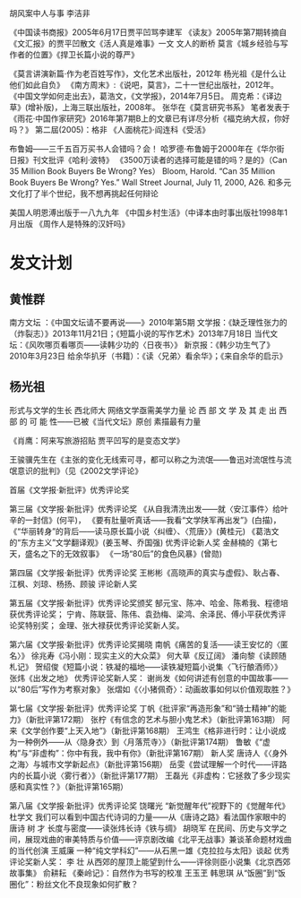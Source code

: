 
胡风案中人与事 李洁非

《中国读书商报》2005年6月17日贾平凹骂李建军 《读友》2005年第7期转摘自《文汇报》的贾平凹散文《活人真是难事》一文 文人的断桥
 莫言《城乡经验与写作者的位置》《捍卫长篇小说的尊严》

《莫言讲演新篇·作为老百姓写作》，文化艺术出版社，2012年
杨光祖《是什么让他们如此自负》 《南方周末》:《说吧，莫言》，二十一世纪出版社，2012年。
《中国文学如何走出去》，葛浩文，《文学报》，2014年7月5日。 周克希：《译边草》(增补版)，上海三联出版社，2008年。
张华在《莫言研究书系》 笔者发表于《雨花·中国作家研究》2016年第7期B上的文章已有详尽分析《福克纳大叔，你好吗？》  第二屆(2005)：格非 《人面桃花》·阎连科《受活》

布鲁姆——三千五百万买书人会错吗？会！
哈罗德·布鲁姆于2000年在《华尔街日报》刊文批评《哈利·波特》
《3500万读者的选择可能是错的吗？是的》（Can 35 Million Book Buyers Be Wrong? Yes）
Bloom, Harold. “Can 35 Million Book Buyers Be Wrong? Yes.” Wall Street Journal, July 11, 2000, A26.
和多元文化打了半个世纪，我不想再挑起任何辩论

美国人明恩溥出版于一八九九年
《中国乡村生活》（中译本由时事出版社1998年1月出版
《周作人是特殊的汉奸吗》
# 发文计划

## 黄惟群
南方文坛  ：《中国文坛请不要再说——》2010年第5期
文学报：《缺乏理性张力的（炸裂志）》2013年11月21日；《短篇小说的写作艺术》2013年7月18日
当代文坛：《风吹哪页看哪页——读韩少功的〈日夜书〉》
新京报：《韩少功生气了》2010年3月23日
给余华扒牙（书籍）：《读〈兄弟〉看余华》；《来自余华的启示》

## 杨光祖
形式与文学的生长    西北师大
网络文学亟需美学力量
论 西 部 文 学 及 其 走 出 西 部 的 可 能 性——已被《当代文坛》原创
素描最有力量

《肖鹰：阿来写旅游招贴 贾平凹写的是变态文学》

王骏骥先生在《主张的变化无线索可寻，都可以称之为流氓——鲁迅对流氓性与流氓意识的批判》（见《2002文学评论》

首届《文学报·新批评》优秀评论奖

第三届《文学报·新批评》优秀评论奖
《从自我清洗出发——就〈安江事件〉给叶辛的一封信》(何平)，
《要有肚量听真话——我看“文学陕军再出发”》(白描)，
《“华丽转身”的背后——读马原长篇小说〈纠缠〉、〈荒唐〉》(黄桂元)
《葛浩文的“东方主义”文学翻译观》(姜玉琴、乔国强)
优秀评论新人奖
金赫楠的《第七天，盛名之下的无效叙事》
《一场“80后”的食色风暴》(曾勋)

第四届《文学报·新批评》优秀评论奖
王彬彬《高晓声的真实与虚假》、耿占春、江枫、刘琼、杨扬、顾骏
评论新人奖

第五届《文学报·新批评》优秀评论奖颁奖
郜元宝、陈冲、哈金、陈希我、程德培获优秀评论奖；
宁肯、陈联营、陈伟、袁劲梅、梁鸿、余泽民、傅小平获优秀评论奖特别奖；
金理、张大禄获优秀评论奖新人奖。

第六届《文学报·新批评》优秀评论奖揭晓
南帆《痛苦的复活——读王安忆的〈匿名〉》
徐兆寿《冯小刚：现实主义的大众菜》
何大草《反辽阔》
潘向黎《读顾随札记》
贺绍俊《短篇小说：铁凝的福地——读铁凝短篇小说集〈飞行酿酒师〉》
张炜《出发之地》
优秀评论奖新人奖：
谢尚发《如何讲述有创意的中国故事——以“80后”写作为考察对象》
张熠如《〈小猪佩奇〉：动画故事如何以价值观取胜？》

第七届《文学报·新批评》优秀评论奖
丁帆《批评家“再造形象”和“骑士精神”的能力》（新批评第172期）
张柠《有信念的艺术与胆小鬼艺术》（新批评第163期）
阿来《文学创作要“上天入地”》（新批评第168期）
王鸿生《格非进行时：让小说成为一种例外——从〈隐身衣〉到〈月落荒寺〉》（新批评第174期）
鲁敏《“虚构”与“非虚构”：你中有我，我中有你》（新批评第167期）
新人奖
唐诗人《〈身外之海〉与城市文学新起点》（新批评第156期）
岳雯《尝试理解一个时代——评路内的长篇小说〈雾行者〉》（新批评第177期）
王磊光《非虚构：它拯救了多少现实感和真实性？》（新批评第165期）

第八届《文学报·新批评》优秀评论奖
饶曙光
“新觉醒年代”视野下的《觉醒年代》
杜学文
我们可以看到中国古代诗词的力量——从《唐诗之路》看法国作家眼中的唐诗
树  才
长度与密度——读张炜长诗《铁与绸》
胡晓军
在民间、历史与文学之间，展现戏曲的审美特质与价值——评京剧改编《北平无战事》兼谈革命题材戏曲的当代创演
王威廉
一种“纯文学科幻”——从石黑一雄《克拉拉与太阳》谈起
优秀评论奖新人奖：
李  壮
从西郊的屋顶上能望到什么——评徐则臣小说集《北京西郊故事集》
俞耕耘
《秦岭记》：自然作为书写的校准
王玉玊  韩思琪
从“饭圈”到“饭圈化”：粉丝文化不良现象如何扩散？
